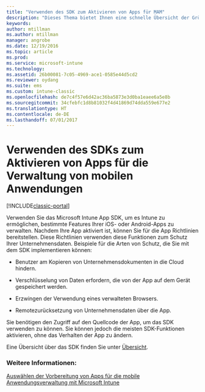 ```yaml
---
title: "Verwenden des SDK zum Aktivieren von Apps für MAM"
description: "Dieses Thema bietet Ihnen eine schnelle Übersicht der Gründe für die Verwendung des Intune App SDKs."
keywords: 
author: mtillman
ms.author: mtillman
manager: angrobe
ms.date: 12/19/2016
ms.topic: article
ms.prod: 
ms.service: microsoft-intune
ms.technology: 
ms.assetid: 26b00081-7c05-4969-ace1-0585e44d5cd2
ms.reviewer: oydang
ms.suite: ems
ms.custom: intune-classic
ms.openlocfilehash: de7c4f57e6d42ac36ba5873e3d0ba1eaee6a5e8b
ms.sourcegitcommit: 34cfebfc1d8b81032f4d41869d74dda559e677e2
ms.translationtype: HT
ms.contentlocale: de-DE
ms.lasthandoff: 07/01/2017
---
```

# <a name="use-the-sdk-to-enable-apps-for-mobile-application-management"></a>Verwenden des SDKs zum Aktivieren von Apps für die Verwaltung von mobilen Anwendungen

[!INCLUDE[classic-portal](../includes/classic-portal.md)]

Verwenden Sie das Microsoft Intune App SDK, um es Intune zu ermöglichen, bestimmte Features Ihrer iOS- oder Android-Apps zu verwalten. Nachdem Ihre App aktiviert ist, können Sie für die App Richtlinien bereitstellen. Diese Richtlinien verwenden diese Funktionen zum Schutz Ihrer Unternehmensdaten. Beispiele für die Arten von Schutz, die Sie mit dem SDK implementieren können:

-   Benutzer am Kopieren von Unternehmensdokumenten in die Cloud hindern.

-   Verschlüsselung von Daten erfordern, die von der App auf dem Gerät gespeichert werden.

-   Erzwingen der Verwendung eines verwalteten Browsers.

-   Remotezurücksetzung von Unternehmensdaten über die App.

Sie benötigen den Zugriff auf den Quellcode der App, um das SDK verwenden zu können. Sie können jedoch die meisten SDK-Funktionen aktivieren, ohne das Verhalten der App zu ändern.

Eine Übersicht über das SDK finden Sie unter [Übersicht](/intune/app-sdk-get-started).

### <a name="see-also"></a>Weitere Informationen:
[Auswählen der Vorbereitung von Apps für die mobile Anwendungsverwaltung mit Microsoft Intune](/intune/apps-prepare-mobile-application-management)
